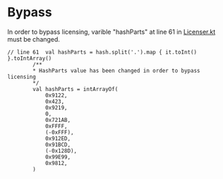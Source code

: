 # Bypass
In order to bypass licensing, varible "hashParts" at line 61 in [Licenser.kt](https://github.com/Gopro336/Binsecure-1.8.3/blob/main/src/main/kotlin/dev/binclub/binscure/Licenser.kt) must be changed.

```
// line 61	val hashParts = hash.split('.').map { it.toInt() }.toIntArray()
		/**
		* HashParts value has been changed in order to bypass licensing
		*/
		val hashParts = intArrayOf(
			0x9122,
			0x423,
			0x9219,
			0,
			0x721AB,
			0xFFFF,
			(-0xFFF),
			0x912ED,
			0x91BCD,
			(-0x128D),
			0x99E99,
			0x9812,
		)
```
